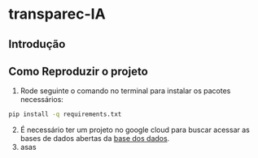 # transparec-IA

## Introdução

## Como Reproduzir o projeto
1. Rode seguinte o comando no terminal para instalar os pacotes necessários:
~~~~sh
pip install -q requirements.txt
~~~~
2. É necessário ter um projeto no google cloud para buscar acessar as bases de dados abertas da [base dos dados](https://basedosdados.org/). 
3. asas

